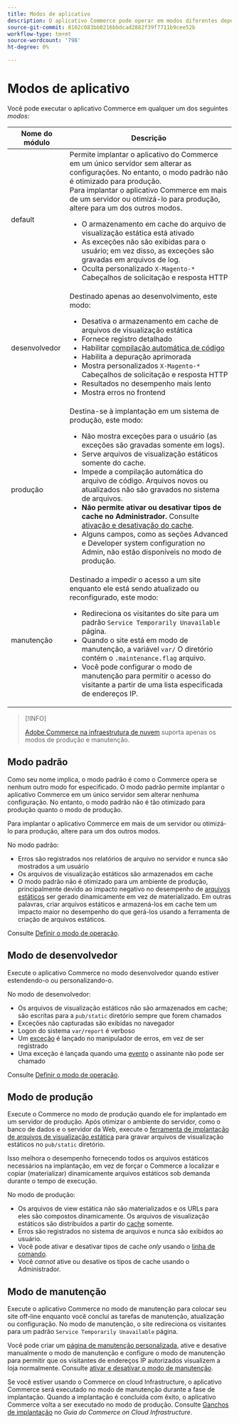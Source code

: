 ```yaml
---
title: Modos de aplicativo
description: O aplicativo Commerce pode operar em modos diferentes dependendo de suas necessidades. Exiba uma lista detalhada dos modos de aplicativo disponíveis.
source-git-commit: 8102c083bb0216bbdcad2882f39f7711b9cee52b
workflow-type: tm+mt
source-wordcount: '798'
ht-degree: 0%

---
```



# Modos de aplicativo

Você pode executar o aplicativo Commerce em qualquer um dos seguintes _modos_:

| Nome do módulo | Descrição |
| ----------- | ----------- |
| default | Permite implantar o aplicativo do Commerce em um único servidor sem alterar as configurações. No entanto, o modo padrão não é otimizado para produção.<br>Para implantar o aplicativo Commerce em mais de um servidor ou otimizá-lo para produção, altere para um dos outros modos.<ul><li>O armazenamento em cache do arquivo de visualização estática está ativado</li><li>As exceções não são exibidas para o usuário; em vez disso, as exceções são gravadas em arquivos de log.</li><li>Oculta personalizado `X-Magento-*` Cabeçalhos de solicitação e resposta HTTP</li></ul> |
| desenvolvedor | Destinado apenas ao desenvolvimento, este modo:<ul><li>Desativa o armazenamento em cache de arquivos de visualização estática</li><li>Fornece registro detalhado</li><li>Habilitar [compilação automática de código](../cli/code-compiler.md)</li><li>Habilita a depuração aprimorada</li><li>Mostra personalizados `X-Magento-*` Cabeçalhos de solicitação e resposta HTTP</li><li>Resultados no desempenho mais lento</li><li>Mostra erros no frontend</li></ul> |
| produção | Destina-se à implantação em um sistema de produção, este modo:<ul><li>Não mostra exceções para o usuário (as exceções são gravadas somente em logs).</li><li>Serve arquivos de visualização estáticos somente do cache.</li><li>Impede a compilação automática do arquivo de código. Arquivos novos ou atualizados não são gravados no sistema de arquivos.</li><li>**Não permite ativar ou desativar tipos de cache no Administrador.** Consulte [ativação e desativação do cache](../cli/manage-cache.md#enable-or-disable-cache-types).</li><li>Alguns campos, como as seções Advanced e Developer system configuration no Admin, não estão disponíveis no modo de produção.</li></ul> |
| manutenção | Destinado a impedir o acesso a um site enquanto ele está sendo atualizado ou reconfigurado, este modo:<ul><li>Redireciona os visitantes do site para um padrão `Service Temporarily Unavailable` página.</li><li>Quando o site está em modo de manutenção, a variável `var/` O diretório contém o `.maintenance.flag` arquivo.</li><li>Você pode configurar o modo de manutenção para permitir o acesso do visitante a partir de uma lista especificada de endereços IP.</li></ul> |

>[!INFO]
>
>[Adobe Commerce na infraestrutura de nuvem](https://experienceleague.adobe.com/docs/commerce-cloud-service/user-guide/overview.html) suporta apenas os modos de produção e manutenção.

## Modo padrão

Como seu nome implica, o modo padrão é como o Commerce opera se nenhum outro modo for especificado. O modo padrão permite implantar o aplicativo Commerce em um único servidor sem alterar nenhuma configuração. No entanto, o modo padrão não é tão otimizado para produção quanto o modo de produção.

Para implantar o aplicativo Commerce em mais de um servidor ou otimizá-lo para produção, altere para um dos outros modos.

No modo padrão:

- Erros são registrados nos relatórios de arquivo no servidor e nunca são mostrados a um usuário
- Os arquivos de visualização estáticos são armazenados em cache
- O modo padrão não é otimizado para um ambiente de produção, principalmente devido ao impacto negativo no desempenho de [arquivos estáticos](https://glossary.magento.com/static-files) ser gerado dinamicamente em vez de materializado. Em outras palavras, criar arquivos estáticos e armazená-los em cache tem um impacto maior no desempenho do que gerá-los usando a ferramenta de criação de arquivos estáticos.

Consulte [Definir o modo de operação](../cli/set-mode.md).

## Modo de desenvolvedor

Execute o aplicativo Commerce no modo desenvolvedor quando estiver estendendo-o ou personalizando-o.

No modo de desenvolvedor:

- Os arquivos de visualização estáticos não são armazenados em cache; são escritas para a `pub/static` diretório sempre que forem chamados
- Exceções não capturadas são exibidas no navegador
- Logon do sistema `var/report` é verboso
- Um [exceção](https://glossary.magento.com/exception) é lançado no manipulador de erros, em vez de ser registrado
- Uma exceção é lançada quando uma [evento](https://glossary.magento.com/event) o assinante não pode ser chamado

Consulte [Definir o modo de operação](../cli/set-mode.md).

## Modo de produção

Execute o Commerce no modo de produção quando ele for implantado em um servidor de produção. Após otimizar o ambiente do servidor, como o banco de dados e o servidor da Web, execute o [ferramenta de implantação de arquivos de visualização estática](../cli/static-view-file-deployment.md) para gravar arquivos de visualização estáticos no `pub/static` diretório.

Isso melhora o desempenho fornecendo todos os arquivos estáticos necessários na implantação, em vez de forçar o Commerce a localizar e copiar (materializar) dinamicamente arquivos estáticos sob demanda durante o tempo de execução.

No modo de produção:

- Os arquivos de view estática não são materializados e os URLs para eles são compostos dinamicamente. Os arquivos de visualização estáticos são distribuídos a partir do [cache](https://glossary.magento.com/cache) somente.
- Erros são registrados no sistema de arquivos e nunca são exibidos ao usuário.
- Você pode ativar e desativar tipos de cache _only_ usando o [linha de comando](../cli/manage-cache.md#config-cli-subcommands-cache-en).
- Você _cannot_ ative ou desative os tipos de cache usando o Administrador.

## Modo de manutenção

Execute o aplicativo Commerce no modo de manutenção para colocar seu site off-line enquanto você conclui as tarefas de manutenção, atualização ou configuração. No modo de manutenção, o site redireciona os visitantes para um padrão `Service Temporarily Unavailable` página.

Você pode criar um [página de manutenção personalizada](../../upgrade/troubleshooting/maintenance-mode-options.md), ative e desative manualmente o modo de manutenção e configure o modo de manutenção para permitir que os visitantes de endereços IP autorizados visualizem a loja normalmente. Consulte [ativar e desativar o modo de manutenção](../../installation/tutorials/maintenance-mode.md).

Se você estiver usando o Commerce on cloud Infrastructure, o aplicativo Commerce será executado no modo de manutenção durante a fase de implantação. Quando a implantação é concluída com êxito, o aplicativo Commerce volta a ser executado no modo de produção. Consulte [Ganchos de implantação](https://experienceleague.adobe.com/docs/commerce-cloud-service/user-guide/develop/deploy/best-practices.html#phase-5%3A-deployment-hooks) no _Guia do Commerce on Cloud Infrastructure_.
